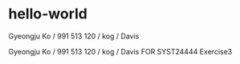 # hello-world
Gyeongju Ko / 991 513 120 / kog / Davis

Gyeongju Ko / 991 513 120 / kog / Davis FOR SYST24444 Exercise3
